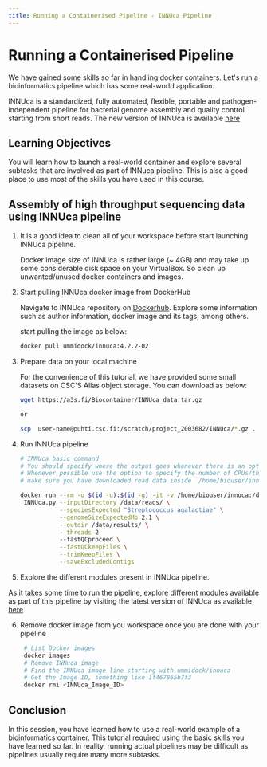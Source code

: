 ```yaml
---
title: Running a Containerised Pipeline - INNUca Pipeline
---
```

# Running a Containerised Pipeline

We have gained some skills so far in handling docker containers.  Let's run a bioinformatics pipeline which has some real-world application.

INNUca is a standardized, fully automated, flexible, portable and pathogen-independent pipeline for bacterial genome assembly and quality control starting from short reads. The new version of INNUca is available [here](https://github.com/INNUENDOCON/INNUca)

## Learning Objectives

You will learn how to launch a real-world container and explore several subtasks that are involved as part of INNuca pipeline. This is also a good place to use most of the skills you have used in this course.

## Assembly of high throughput sequencing data using INNUca pipeline

1. It is a good idea to clean all of your workspace before start launching INNUca pipeline.

   Docker image size of INNUca is rather large (~ 4GB) and may take up some considerable disk space on your VirtualBox. So clean up unwanted/unused docker containers and images.

2. Start pulling INNUca docker image from DockerHub

   Navigate to INNUca repository on [Dockerhub](https://hub.docker.com/r/ummidock/innuca). Explore some information such as author information, docker image and its tags, among others.

   start pulling the image as below:
   ```bash
   docker pull ummidock/innuca:4.2.2-02

   ```
3. Prepare data on your local machine

   For the convenience of this tutorial, we have provided some small datasets on CSC'S Allas object storage. You
   can download as below:

   ```bash
   wget https://a3s.fi/Biocontainer/INNUca_data.tar.gz
   
   or 
   
   scp  user-name@puhti.csc.fi:/scratch/project_2003682/INNUca/*.gz .

   ```
4. Run INNUca pipeline

   ```bash
   # INNUca basic command
   # You should specify where the output goes whenever there is an option to do that
   # Whenever possible use the option to specify the number of CPUs/threads to be used
   # make sure you have downloaded read data inside `/home/biouser/innuca/read` folder and then mount `innuca` folder(e.g,/home/biouser/innuca) inside container

   docker run --rm -u $(id -u):$(id -g) -it -v /home/biouser/innuca:/data ummidock/innuca:4.2.2-02 \
    INNUca.py --inputDirectory /data/reads/ \
              --speciesExpected "Streptococcus agalactiae" \
              --genomeSizeExpectedMb 2.1 \
              --outdir /data/results/ \
              --threads 2
              --fastQCproceed \
              --fastQCkeepFiles \
              --trimKeepFiles \
              --saveExcludedContigs
    ```

5. Explore the different modules present in INNUca pipeline.

As it takes some time to run the pipeline, explore different modules available as part of this pipeline by visiting the latest version of INNUca as available [here](https://github.com/INNUENDOCON/INNUca)


6. Remove docker image from you workspace once you are done with your pipeline

   ```bash
    # List Docker images
    docker images
    # Remove INNuca image
    # Find the INNUca image line starting with ummidock/innuca
    # Get the Image ID, something like 1f467865b7f3
    docker rmi <INNUca_Image_ID>
   ```
## Conclusion
In this session, you have learned how to use a real-world example of a bioinformatics container. This tutorial required using the basic skills you have learned so far. In reality, running actual pipelines may be difficult as pipelines usually require many more subtasks.
